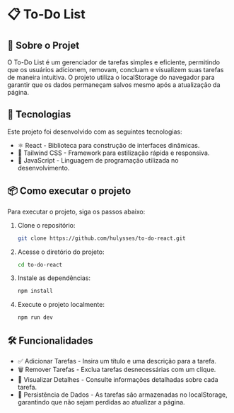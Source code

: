 # 📋 To-Do List

## 📝 Sobre o Projet

O To-Do List é um gerenciador de tarefas simples e eficiente, permitindo que os usuários adicionem, removam, concluam e visualizem suas tarefas de maneira intuitiva. O projeto utiliza o localStorage do navegador para garantir que os dados permaneçam salvos mesmo após a atualização da página.

## 🚀 Tecnologias

Este projeto foi desenvolvido com as seguintes tecnologias:

- ⚛️ React - Biblioteca para construção de interfaces dinâmicas.
- 🎨 Tailwind CSS - Framework para estilização rápida e responsiva.
- 📜 JavaScript - Linguagem de programação utilizada no desenvolvimento.

## 📦 Como executar o projeto

Para executar o projeto, siga os passos abaixo:

1. Clone o repositório:

   ```bash
   git clone https://github.com/hulysses/to-do-react.git
   ```

2. Acesse o diretório do projeto:

   ```bash
   cd to-do-react
   ```

3. Instale as dependências:

   ```bash
   npm install
   ```

4. Execute o projeto localmente:

   ```bash
   npm run dev
   ```

## 🛠️ Funcionalidades

- ✅ Adicionar Tarefas - Insira um título e uma descrição para a tarefa.
- 🗑️ Remover Tarefas - Exclua tarefas desnecessárias com um clique.
- 👀 Visualizar Detalhes - Consulte informações detalhadas sobre cada tarefa.
- 📌 Persistência de Dados - As tarefas são armazenadas no localStorage, garantindo que não sejam perdidas ao atualizar a página.
